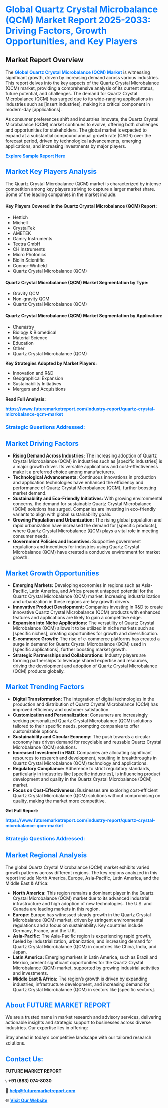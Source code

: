 <h1 style="color: #007BFF;">Global Quartz Crystal Microbalance (QCM) Market Report 2025-2033: Driving Factors, Growth Opportunities, and Key Players</h1>

<section id="overview">
<h2>Market Report Overview</h2>
<p>The <a href="https://www.futuremarketreport.com/industry-report/quartz-crystal-microbalance-qcm-market" style="color: #007BFF; text-decoration: none;"><strong>Global Quartz Crystal Microbalance (QCM) Market</strong></a> is witnessing significant growth, driven by increasing demand across various industries. This report delves into the key aspects of the Quartz Crystal Microbalance (QCM) market, providing a comprehensive analysis of its current status, future potential, and challenges. The demand for Quartz Crystal Microbalance (QCM) has surged due to its wide-ranging applications in industries such as [insert industries], making it a critical component in modern-day [applications].</p>
<p>As consumer preferences shift and industries innovate, the Quartz Crystal Microbalance (QCM) market continues to evolve, offering both challenges and opportunities for stakeholders. The global market is expected to expand at a substantial compound annual growth rate (CAGR) over the forecast period, driven by technological advancements, emerging applications, and increasing investments by major players.</p>
</section>

<section id="overview">
<p><a href="https://www.futuremarketreport.com/request-sample/reportId=99887" style="color: #007BFF; text-decoration: none;"><strong>Explore Sample Report Here</strong></a></p>
</section>

<section id="key-players">
<h2 style="color: #007BFF;">Market Key Players Analysis</h2>
<p>The Quartz Crystal Microbalance (QCM) market is characterized by intense competition among key players striving to capture a larger market share. Some of the leading companies in the market include:</p>
<h4>Key Players Covered in the Quartz Crystal Microbalance (QCM) Report:</h4>
<ul><li>Hettich</li><li>Michell</li><li>CrystalTek</li><li>AMETEK</li><li>Gamry Instruments</li><li>Tectra GmbH</li><li>CH Instruments</li><li>Micro Photonics</li><li>Biolin Scientific</li><li>Connor-Winfield</li><li>Quartz Crystal Microbalance (QCM)</li></ul>
<h4>Quartz Crystal Microbalance (QCM) Market Segmentation by Type:</h4>
<ul><li>Gravity QCM</li><li>Non-gravity QCM</li><li>Quartz Crystal Microbalance (QCM)</li></ul>

<h4>Quartz Crystal Microbalance (QCM) Market Segmentation by Application:</h4>
<ul><li>Chemistry</li><li>Biology &amp; Biomedical</li><li>Material Science</li><li>Education</li><li>Other</li><li>Quartz Crystal Microbalance (QCM)</li></ul>
<p><strong>Key Strategies Adopted by Market Players:</strong></p>
<ul>
<li>Innovation and R&D</li>
<li>Geographical Expansion</li>
<li>Sustainability Initiatives</li>
<li>Mergers and Acquisitions</li>
</ul>
</section>

<section>
<p><strong>Read Full Analysis: </strong></p><a href="https://www.futuremarketreport.com/industry-report/quartz-crystal-microbalance-qcm-market" style="color: #007BFF; text-decoration: none;"><strong>https://www.futuremarketreport.com/industry-report/quartz-crystal-microbalance-qcm-market</strong></a>
<h3 style="color: #007BFF;">Strategic Questions Addressed:</h3>
</section>

<section id="driving-factors">
<h2 style="color: #007BFF;">Market Driving Factors</h2>
<ul>
<li><strong>Rising Demand Across Industries:</strong> The increasing adoption of Quartz Crystal Microbalance (QCM) in industries such as [specific industries] is a major growth driver. Its versatile applications and cost-effectiveness make it a preferred choice among manufacturers.</li>
<li><strong>Technological Advancements:</strong> Continuous innovations in production and application technologies have enhanced the efficiency and performance of Quartz Crystal Microbalance (QCM), further boosting market demand.</li>
<li><strong>Sustainability and Eco-Friendly Initiatives:</strong> With growing environmental concerns, the demand for sustainable Quartz Crystal Microbalance (QCM) solutions has surged. Companies are investing in eco-friendly variants to align with global sustainability goals.</li>
<li><strong>Growing Population and Urbanization:</strong> The rising global population and rapid urbanization have increased the demand for [specific products], where Quartz Crystal Microbalance (QCM) plays a vital role in meeting consumer needs.</li>
<li><strong>Government Policies and Incentives:</strong> Supportive government regulations and incentives for industries using Quartz Crystal Microbalance (QCM) have created a conducive environment for market growth.</li>
</ul>
</section>

<section id="growth-opportunities">
<h2 style="color: #007BFF;">Market Growth Opportunities</h2>
<ul>
<li><strong>Emerging Markets:</strong> Developing economies in regions such as Asia-Pacific, Latin America, and Africa present untapped potential for the Quartz Crystal Microbalance (QCM) market. Increasing industrialization and urbanization in these regions are key growth drivers.</li>
<li><strong>Innovative Product Development:</strong> Companies investing in R&D to create innovative Quartz Crystal Microbalance (QCM) products with enhanced features and applications are likely to gain a competitive edge.</li>
<li><strong>Expansion into Niche Applications:</strong> The versatility of Quartz Crystal Microbalance (QCM) allows it to be utilized in niche markets such as [specific niches], creating opportunities for growth and diversification.</li>
<li><strong>E-commerce Growth:</strong> The rise of e-commerce platforms has created a surge in demand for Quartz Crystal Microbalance (QCM) used in [specific applications], further boosting market growth.</li>
<li><strong>Strategic Partnerships and Collaborations:</strong> Industry players are forming partnerships to leverage shared expertise and resources, driving the development and adoption of Quartz Crystal Microbalance (QCM) products globally.</li>
</ul>
</section>

<section id="trending-factors">
<h2 style="color: #007BFF;">Market Trending Factors</h2>
<ul>
<li><strong>Digital Transformation:</strong> The integration of digital technologies in the production and distribution of Quartz Crystal Microbalance (QCM) has improved efficiency and customer satisfaction.</li>
<li><strong>Customization and Personalization:</strong> Consumers are increasingly seeking personalized Quartz Crystal Microbalance (QCM) solutions tailored to their specific needs, prompting companies to offer customizable options.</li>
<li><strong>Sustainability and Circular Economy:</strong> The push towards a circular economy has driven demand for recyclable and reusable Quartz Crystal Microbalance (QCM) solutions.</li>
<li><strong>Increased Investment in R&D:</strong> Companies are allocating significant resources to research and development, resulting in breakthroughs in Quartz Crystal Microbalance (QCM) technology and applications.</li>
<li><strong>Regulatory Compliance:</strong> Adherence to strict regulatory standards, particularly in industries like [specific industries], is influencing product development and quality in the Quartz Crystal Microbalance (QCM) market.</li>
<li><strong>Focus on Cost-Effectiveness:</strong> Businesses are exploring cost-efficient Quartz Crystal Microbalance (QCM) solutions without compromising on quality, making the market more competitive.</li>
</ul>
</section>

<section>
<p><strong>Get Full Report: </strong></p><a href="https://www.futuremarketreport.com/industry-report/quartz-crystal-microbalance-qcm-market" style="color: #007BFF; text-decoration: none;"><strong>https://www.futuremarketreport.com/industry-report/quartz-crystal-microbalance-qcm-market</strong></a>
<h3 style="color: #007BFF;">Strategic Questions Addressed:</h3>
</section>


<section id="regional-analysis">
<h2 style="color: #007BFF;">Market Regional Analysis</h2>
<p>The global Quartz Crystal Microbalance (QCM) market exhibits varied growth patterns across different regions. The key regions analyzed in this report include North America, Europe, Asia-Pacific, Latin America, and the Middle East & Africa:</p>
<ul>
<li><strong>North America:</strong> This region remains a dominant player in the Quartz Crystal Microbalance (QCM) market due to its advanced industrial infrastructure and high adoption of new technologies. The U.S. and Canada are leading markets in this region.</li>
<li><strong>Europe:</strong> Europe has witnessed steady growth in the Quartz Crystal Microbalance (QCM) market, driven by stringent environmental regulations and a focus on sustainability. Key countries include Germany, France, and the U.K.</li>
<li><strong>Asia-Pacific:</strong> The Asia-Pacific region is experiencing rapid growth, fueled by industrialization, urbanization, and increasing demand for Quartz Crystal Microbalance (QCM) in countries like China, India, and Japan.</li>
<li><strong>Latin America:</strong> Emerging markets in Latin America, such as Brazil and Mexico, present significant opportunities for the Quartz Crystal Microbalance (QCM) market, supported by growing industrial activities and investments.</li>
<li><strong>Middle East & Africa:</strong> The region’s growth is driven by expanding industries, infrastructure development, and increasing demand for Quartz Crystal Microbalance (QCM) in sectors like [specific sectors].</li>
</ul>
</section>

<footer>
<h2 style="color: #007BFF;">About FUTURE MARKET REPORT</h2>
<p>We are a trusted name in market research and advisory services, delivering actionable insights and strategic support to businesses across diverse industries. Our expertise lies in offering:</p>

<p>Stay ahead in today’s competitive landscape with our tailored research solutions.</p>

<h2 style="color: #007BFF;">Contact Us:</h2>
<p><strong>FUTURE MARKET REPORT</strong></p>
<p>📞 <strong>+91 (883) 074-8030</strong></p>
<p>📧 <strong><a href="mailto:help@futuremarketreport.com" style="color: #007BFF;">help@futuremarketreport.com</a></strong></p>
<p>🌐 <strong><a href="https://www.futuremarketreport.com/" style="color: #007BFF;">Visit Our Website</a></strong></p>
</footer>